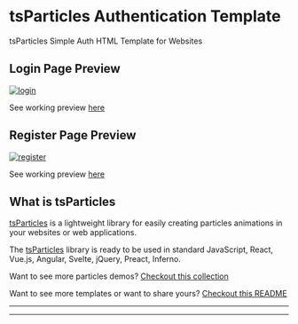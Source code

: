 # tsParticles Authentication Template

tsParticles Simple Auth HTML Template for Websites

## Login Page Preview
[![login](https://raw.githubusercontent.com/tsparticles/auth-template/master/__screenshots/login.png?raw=true)](https://tsparticles.github.io/auth-template/login.html)

See working preview [here](https://tsparticles.github.io/auth-template/login.html)

## Register Page Preview
[![register](https://raw.githubusercontent.com/tsparticles/auth-template/master/__screenshots/register.png?raw=true)](https://tsparticles.github.io/auth-template/register.html)

See working preview [here](https://tsparticles.github.io/auth-template/register.html)

## What is tsParticles

[tsParticles](https://github.com/matteobruni/tsparticles) is a lightweight library for easily creating particles animations in your websites or web applications.

The [tsParticles](https://github.com/matteobruni/tsparticles) library is ready to be used in standard JavaScript, React, Vue.js, Angular, Svelte, jQuery, Preact, Inferno.

Want to see more particles demos? [Checkout this collection](https://codepen.io/collection/DPOage)

Want to see more templates or want to share yours? [Checkout this README](https://github.com/tsparticles/templates)
____
___
